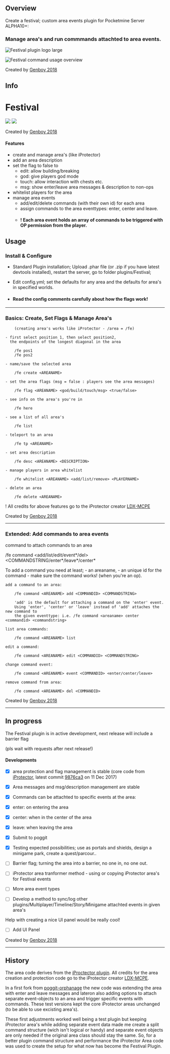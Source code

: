 ## Overview

Create a festival; custom area events plugin for Pocketmine Server ALPHA10+:

### Manage area's and run commmands attachted to area events.

![Festival plugin logo large](https://genboy.net/wp-content/uploads/2018/02/festival_plugin_wallpaper3-1-1080x675.png)

![Festival command usage overview](https://genboy.net/wp-content/uploads/2018/02/festival_usage_1.0.0-11.jpg)

Created by [Genboy 2018](https://genboy.net)

## Info

# Festival

[![](https://poggit.pmmp.io/shield.state/Festival)](https://poggit.pmmp.io/p/Festival)
 [![](https://poggit.pmmp.io/shield.api/Festival)](https://poggit.pmmp.io/p/Festival)

Created by [Genboy 2018](https://genboy.net)

#### Features
- create and manage area's (like iProtector)
- add an area description
- set the flag to false to
  - edit: allow building/breaking
  - god: give players god mode 
  - touch: allow interaction with chests etc.  
  - msg: show enter/leave area messages & description to non-ops 
- whitelist players for the area
- manage area events
  - add/edit/delete commands (with their own id) for each area
  - assign commands to the area eventtypes: enter, center and leave.
  - #### ! Each area event holds an array of commands to be triggered with OP permission from the player.  



## Usage

### Install & Configure

  - Standard Plugin installation; Upload .phar file (or .zip if you have latest devtools installed), restart the server, go to  folder plugins/Festival;

  - Edit config.yml; set the defaults for any area and the defaults for area's in specified worlds.
  - #### Read the config comments carefully about how the flags work! 
-------

### Basics: Create, Set Flags & Manage Area's

        (creating area's works like iProtector - /area = /fe)

	- first select position 1, then select position2, 
	  the endpoints of the longest diagonal in the area

		/fe pos1
		/fe pos2

	- name/save the selected area

		/fe create <AREANAME>  

	- set the area flags (msg = false : players see the area messages)
	
		/fe flag <AREANAME> <god/build/touch/msg> <true/false>

	- see info on the area's you're in
	
		/fe here

	- see a list of all area's
	
		/fe list

	- teleport to an area
	
		/fe tp <AREANAME>
  
	- set area description
		
		/fe desc <AREANAME> <DESCRIPTION>
  
	- manage players in area whitelist
	
		/fe whitelist <AREANAME> <add/list/remove> <PLAYERNAME>
  
	- delete an area
	
		/fe delete <AREANAME>

! All credits for above features go to the iProtector creator [LDX-MCPE](https://github.com/LDX-MCPE)

Created by [Genboy 2018](https://genboy.net)

-------


### Extended: Add commands to area events

  command to attach commands to an area

  /fe command <AREANAME> <add/list/edit/event*/del> <COMMANDID> <COMMANDSTRING/enter*/leave*/center* 

  To add a command you need at least;
    - an areaname, 
    - an unique id for the command 
    - make sure the command works! (when you're an op).
	
	add a command to an area:

		/fe command <AREANAME> add <COMMANDID> <COMMANDSTRING>

		'add' is the default for attaching a command on the 'enter' event. 
		Using 'enter', 'center' or 'leave' instead of 'add' attaches the new command to 
		the given eventtype: i.e. /fe command <areaname> center <commandid> <commandstring>

	list area commands:
	
		/fe command <AREANAME> list
		
	edit a command:
	
		/fe command <AREANAME> edit <COMMANDID> <COMMANDSTRING>
	
	change command event:
	
		/fe command <AREANAME> event <COMMANDID> <enter/center/leave>
		
	remove command from area:
	
		/fe command <AREANAME> del <COMMANDID>


Created by [Genboy 2018](https://genboy.net)

------

## In progress

The Festival plugin is in active development, next release will include a barrier flag 

(pls wait with requests after next release!)

#### Developments

  - [x] area protection and flag management is stable 
  (core code from [iProtector](https://github.com/poggit-orphanage/iProtector), latest commit [9876ca3](https://github.com/poggit-orphanage/iProtector/commit/9876ca3acd48830599b3715346a1cf8ac964bdbd) on 11 Dec 2017) 

  - [x] Area messages and msg/description management are stable
  - [x] Commands can be attachted to specific events at the area: 
  - [x] enter: on entering the area
  - [x] center: when in the center of the area
  - [x] leave: when leaving the area
  - [x] Submit to poggit
  - [x] Testing expected possibilities; use as portals and shields, design a minigame park, create a quest/parcour.. 
  - [ ] Barrier flag; turning the area into a barrier, no one in, no one out.
  - [ ] iProtector area tranformer method - using or copying iProtector area's for Festival events 
  - [ ] More area event types
  - [ ] Develop a method to sync/log other plugins/Multiplayer/Timeline/Story/Minigame attachted events in given area's
  
  Help with creating a nice UI panel would be really cool!
  - [ ] Add  UI Panel

Created by [Genboy 2018](https://genboy.net)

------

## History

The area code derives from the [iProctector plugin](https://github.com/LDX-MCPE/iProtector). All credits for the area creation and protection code go to the iProtector creator [LDX-MCPE](https://github.com/LDX-MCPE).

In a first fork from [poggit-orphanage](https://github.com/poggit-orphanage/iProtector) the new code was extending the area with enter and leave messages and lateron also adding options to attach separate event-objects to an area and trigger specific events with commands. These test versions kept the core iProtector areas unchanged (to be able to use excisting area's). 

These first adjustments worked well being a test plugin but keeping iProtector area's while adding separate event data made me create a split command structure (wich isn't logical or handy) and separate event objects are only needed if the original area class should stay the same. So, for a better plugin command structure and performance the iProtector Area code was used to create the setup for what now has become the Festival Plugin.
